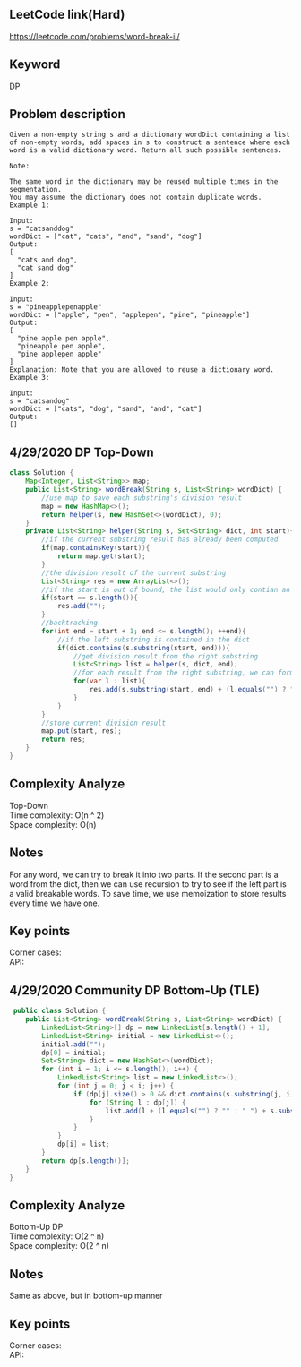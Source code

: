 ## LeetCode link(Hard)
https://leetcode.com/problems/word-break-ii/

## Keyword
DP

## Problem description
```
Given a non-empty string s and a dictionary wordDict containing a list of non-empty words, add spaces in s to construct a sentence where each word is a valid dictionary word. Return all such possible sentences.

Note:

The same word in the dictionary may be reused multiple times in the segmentation.
You may assume the dictionary does not contain duplicate words.
Example 1:

Input:
s = "catsanddog"
wordDict = ["cat", "cats", "and", "sand", "dog"]
Output:
[
  "cats and dog",
  "cat sand dog"
]
Example 2:

Input:
s = "pineapplepenapple"
wordDict = ["apple", "pen", "applepen", "pine", "pineapple"]
Output:
[
  "pine apple pen apple",
  "pineapple pen apple",
  "pine applepen apple"
]
Explanation: Note that you are allowed to reuse a dictionary word.
Example 3:

Input:
s = "catsandog"
wordDict = ["cats", "dog", "sand", "and", "cat"]
Output:
[]
```

## 4/29/2020 DP Top-Down

```java
class Solution {
    Map<Integer, List<String>> map;
    public List<String> wordBreak(String s, List<String> wordDict) {
        //use map to save each substring's division result
        map = new HashMap<>();
        return helper(s, new HashSet<>(wordDict), 0);
    }
    private List<String> helper(String s, Set<String> dict, int start){
        //if the current substring result has already been computed
        if(map.containsKey(start)){
            return map.get(start);
        }
        //the division result of the current substring
        List<String> res = new ArrayList<>();
        //if the start is out of bound, the list would only contian an empty string
        if(start == s.length()){
            res.add("");
        }
        //backtracking
        for(int end = start + 1; end <= s.length(); ++end){
            //if the left substring is contained in the dict
            if(dict.contains(s.substring(start, end))){
                //get division result from the right substring
                List<String> list = helper(s, dict, end);
                //for each result from the right substring, we can form a new result for the current substring
                for(var l : list){
                    res.add(s.substring(start, end) + (l.equals("") ? "" : " " + l));
                }
            }
        }
        //store current division result
        map.put(start, res);
        return res;
    }
}
```

## Complexity Analyze
Top-Down\
Time complexity: O(n ^ 2)\
Space complexity: O(n)

## Notes
For any word, we can try to break it into two parts. If the second part is a word from the dict, then we can use recursion to try to see if the left part is a valid breakable words. To save time, we use memoization to store results every time we have one.

## Key points
Corner cases: \
API:

## 4/29/2020 Community DP Bottom-Up (TLE)

```java
 public class Solution {
    public List<String> wordBreak(String s, List<String> wordDict) {
        LinkedList<String>[] dp = new LinkedList[s.length() + 1];
        LinkedList<String> initial = new LinkedList<>();
        initial.add("");
        dp[0] = initial;
        Set<String> dict = new HashSet<>(wordDict);
        for (int i = 1; i <= s.length(); i++) {
            LinkedList<String> list = new LinkedList<>();
            for (int j = 0; j < i; j++) {
                if (dp[j].size() > 0 && dict.contains(s.substring(j, i))) {
                    for (String l : dp[j]) {
                        list.add(l + (l.equals("") ? "" : " ") + s.substring(j, i));
                    }
                }
            }
            dp[i] = list;
        }
        return dp[s.length()];
    }
}
```

## Complexity Analyze
Bottom-Up DP\
Time complexity: O(2 ^ n)\
Space complexity: O(2 ^ n)

## Notes
Same as above, but in bottom-up manner

## Key points
Corner cases: \
API:

